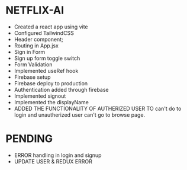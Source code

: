 # NETFLIX-AI

- Created a react app using vite
- Configured TailwindCSS
- Header component;
- Routing in App.jsx
- Sign in Form
- Sign up form toggle switch
- Form Validation
- Implemented useRef hook
- Firebase setup
- Firebase deploy to production
- Authentication added through firebase
- Implemented signout
- Implemented the displayName
- ADDED THE FUNCTIONALITY OF AUTHERIZED USER TO can't do to login and unautherized user can't go to browse page.


# PENDING
- ERROR handling in login and signup 
- UPDATE USER & REDUX ERROR